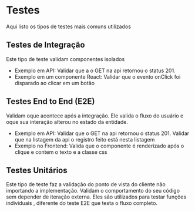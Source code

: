 # Testes

Aqui listo os tipos de testes mais comuns utilizados

## Testes de Integração

Este tipo de teste validam componentes isolados

- Exemplo em API:
  Validar que a o GET na api retornou o status 201.
- Exemplo em um componente React:
  Validar que o evento onClick foi disparado ao clicar em um botão

## Testes End to End (E2E)

Validam oque acontece após a integração. Ele valida o fluxo do usuário e oque sua interação alterou no estado da entidade.

- Exemplo em API:
  Validar que o GET na api retornou o status 201.
  Validar que na listagem da api o registro feito está nesta listagem
- Exemplo no Frontend:
  Valida que o componente é renderizado após o clique e contem o texto e a classe css

## Testes Unitários

Este tipo de teste faz a validação do ponto de vista do cliente não importando a implementação. Validam o comportamento do seu código sem depender de iteração externa. Eles são utilizados para testar funções individuais , diferente do teste E2E que testa o fluxo completo.
